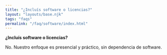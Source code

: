 ```yaml
---
title: "¿Incluís software o licencias?"
layout: "layouts/base.njk"
tags: "faqs"
permalink: "/faq/software/index.html"
---
```

**¿Incluís software o licencias?**

No. Nuestro enfoque es presencial y práctico, sin dependencia de software.
